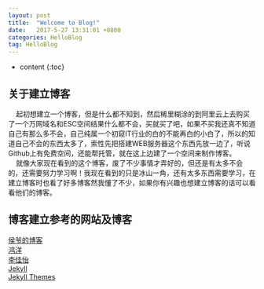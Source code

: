 ```yaml
---
layout: post
title:  "Welcome to Blog!"
date:   2017-5-27 13:31:01 +0800
categories: HelloBlog
tag: HelloBlog
---
```


* content
{:toc}




关于建立博客
---------------------------
&nbsp;&nbsp;&nbsp;&nbsp;起初想建立一个博客，但是什么都不知到，然后稀里糊涂的到阿里云上去购买了一个万网域名和ESC空间结果什么都不会，买就买了吧，如果不买我还真不知道自己有那么多不会，自己纯属一个初窥IT行业的白的不能再白的小白了，所以的知道自己不会的东西太多了，索性先把搭建WEB服务器这个东西先放一边了，听说Github上有免费空间，还能帮托管，就在这上边建了一个空间来制作博客。<br>
&nbsp;&nbsp;&nbsp;&nbsp;就像大家现在看到的这个博客，废了不少事情才弄好的，但还是有太多不会的，还需要努力学习啊！我现在看到的只是冰山一角，还有太多东西需要学习，在建立博客时也看了好多博客然我懂了不少，如果你有兴趣也想建立博客的话可以看看他们的博客。

博客建立参考的网站及博客
---------------------------
[侯爷的博客](http://www.houye.xyz/)<br>
[鸿洋](http://blog.csdn.net/lmj623565791/article/details/51319147)<br>
[李佳怡](http://www.cnblogs.com/lijiayi/p/githubpages.html)<br>
[Jekyll](http://jekyll.com.cn/)<br>
[Jekyll Themes](http://jekyllthemes.org/)
